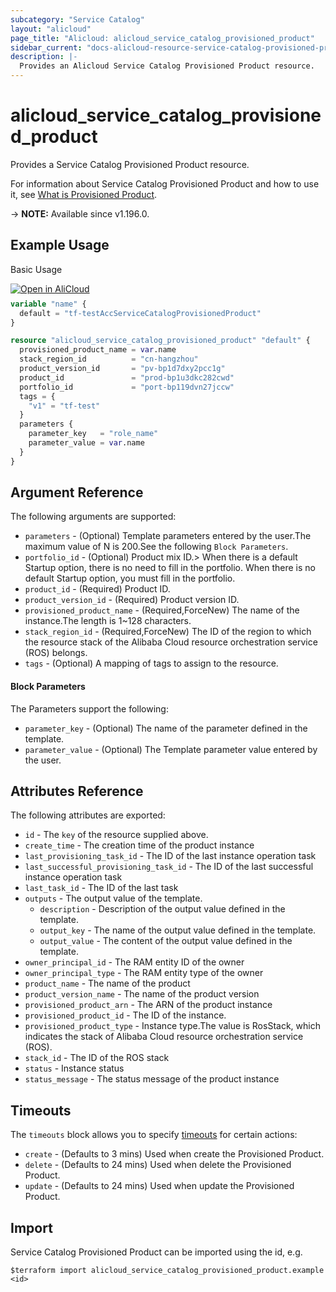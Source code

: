 ```yaml
---
subcategory: "Service Catalog"
layout: "alicloud"
page_title: "Alicloud: alicloud_service_catalog_provisioned_product"
sidebar_current: "docs-alicloud-resource-service-catalog-provisioned-product"
description: |-
  Provides an Alicloud Service Catalog Provisioned Product resource.
---
```


# alicloud_service_catalog_provisioned_product

Provides a Service Catalog Provisioned Product resource.

For information about Service Catalog Provisioned Product and how to use it, see [What is Provisioned Product](https://www.alibabacloud.com/help/en/service-catalog/developer-reference/api-servicecatalog-2021-09-01-launchproduct).

-> **NOTE:** Available since v1.196.0.

## Example Usage

Basic Usage

<div style="display: block;margin-bottom: 40px;"><div class="oics-button" style="float: right;position: absolute;margin-bottom: 10px;">
  <a href="https://api.aliyun.com/terraform?resource=alicloud_service_catalog_provisioned_product&exampleId=0409ca43-bb22-2c6d-b67d-d8f9501ec5b887d143d2&activeTab=example&spm=docs.r.service_catalog_provisioned_product.0.0409ca43bb&intl_lang=EN_US" target="_blank">
    <img alt="Open in AliCloud" src="https://img.alicdn.com/imgextra/i1/O1CN01hjjqXv1uYUlY56FyX_!!6000000006049-55-tps-254-36.svg" style="max-height: 44px; max-width: 100%;">
  </a>
</div></div>

```terraform
variable "name" {
  default = "tf-testAccServiceCatalogProvisionedProduct"
}

resource "alicloud_service_catalog_provisioned_product" "default" {
  provisioned_product_name = var.name
  stack_region_id          = "cn-hangzhou"
  product_version_id       = "pv-bp1d7dxy2pcc1g"
  product_id               = "prod-bp1u3dkc282cwd"
  portfolio_id             = "port-bp119dvn27jccw"
  tags = {
    "v1" = "tf-test"
  }
  parameters {
    parameter_key   = "role_name"
    parameter_value = var.name
  }
}
```

## Argument Reference

The following arguments are supported:
* `parameters` - (Optional) Template parameters entered by the user.The maximum value of N is 200.See the following `Block Parameters`.
* `portfolio_id` - (Optional) Product mix ID.> When there is a default Startup option, there is no need to fill in the portfolio. When there is no default Startup option, you must fill in the portfolio. 
* `product_id` - (Required) Product ID.
* `product_version_id` - (Required) Product version ID.
* `provisioned_product_name` - (Required,ForceNew) The name of the instance.The length is 1~128 characters.
* `stack_region_id` - (Required,ForceNew) The ID of the region to which the resource stack of the Alibaba Cloud resource orchestration service (ROS) belongs.
* `tags` - (Optional) A mapping of tags to assign to the resource.

#### Block Parameters

The Parameters support the following:
* `parameter_key` - (Optional) The name of the parameter defined in the template.
* `parameter_value` - (Optional) The Template parameter value entered by the user.


## Attributes Reference

The following attributes are exported:
* `id` - The `key` of the resource supplied above.
* `create_time` - The creation time of the product instance
* `last_provisioning_task_id` - The ID of the last instance operation task
* `last_successful_provisioning_task_id` - The ID of the last successful instance operation task
* `last_task_id` - The ID of the last task
* `outputs` - The output value of the template.
    * `description` - Description of the output value defined in the template.
    * `output_key` - The name of the output value defined in the template.
    * `output_value` - The content of the output value defined in the template.
* `owner_principal_id` - The RAM entity ID of the owner
* `owner_principal_type` - The RAM entity type of the owner
* `product_name` - The name of the product
* `product_version_name` - The name of the product version
* `provisioned_product_arn` - The ARN of the product instance
* `provisioned_product_id` - The ID of the instance.
* `provisioned_product_type` - Instance type.The value is RosStack, which indicates the stack of Alibaba Cloud resource orchestration service (ROS).
* `stack_id` - The ID of the ROS stack
* `status` - Instance status
* `status_message` - The status message of the product instance

## Timeouts

The `timeouts` block allows you to specify [timeouts](https://developer.hashicorp.com/terraform/language/resources/syntax#operation-timeouts) for certain actions:
* `create` - (Defaults to 3 mins) Used when create the Provisioned Product.
* `delete` - (Defaults to 24 mins) Used when delete the Provisioned Product.
* `update` - (Defaults to 24 mins) Used when update the Provisioned Product.

## Import

Service Catalog Provisioned Product can be imported using the id, e.g.

```shell
$terraform import alicloud_service_catalog_provisioned_product.example <id>
```